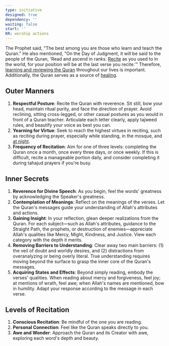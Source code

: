 ```yaml
---
type: initiative
designed: true
dependency: ''
waiting: false
start: ''
KR: worship actions
---
```


The Prophet said, "The best among you are those who learn and teach the Quran." He also mentioned, "On the Day of Judgment, it will be said to the people of the Quran, 'Read and ascend in ranks. [Recite](docs/sidebar1/Processes/Recite%20the%20quran.md) as you used to in the world, for your position will be at the last verse you recite.'" Therefore, [learning and reviewing the Quran](docs/sidebar1/Processes/Learn%20and%20review%20the%20quran.md) throughout our lives is important. Additionally, the Quran serves as a source of [healing](docs/sidebar1/Processes/Use%20quran%20for%20healing.md).

## Outer Manners

1. **Respectful Posture**: Recite the Quran with reverence. Sit still, bow your head, maintain ritual purity, and face the direction of prayer. Avoid reclining, sitting cross-legged, or other casual postures as you would in front of a Quran teacher. Articulate each letter clearly, apply tajweed rules, and beautify your voice as best you can.
2. **Yearning for Virtue**: Seek to reach the highest virtues in reciting, such as reciting during prayer, especially while standing, in the mosque, and [at night](docs/sidebar1/Processes/Pray%20tahajud%20prayer.md).
3. **Frequency of Recitation**: Aim for one of three levels: completing the Quran once a month, once every three days, or once weekly. If this is difficult, recite a manageable portion daily, and consider completing it during tahajud prayers if you're busy.

## Inner Secrets

1. **Reverence for Divine Speech**: As you begin, feel the words' greatness by acknowledging the Speaker's greatness.
2. **Contemplation of Meanings**: Reflect on the meanings of the verses. Let the Quran's messages guide your understanding of Allah's attributes and actions.
3. **Gaining Insight**: In your reflection, glean deeper realizations from the Quran. For each subject—such as Allah's attributes, guidance to the Straight Path, the prophets, or destruction of enemies—appreciate Allah's qualities like Mercy, Might, Kindness, and Justice. View each category with the depth it merits.
4. **Removing Barriers to Understanding**: Clear away two main barriers: (1) the veil of doubt and worldly desires, and (2) distractions from overanalyzing or being overly literal. True understanding requires moving beyond the surface to grasp the inner core of the Quran's messages.
5. **Acquiring States and Effects**: Beyond simply reading, embody the verses' qualities. When reading about mercy and forgiveness, feel joy; at mentions of wrath, feel awe; when Allah's names are mentioned, bow in humility. Adapt your response according to the message in each verse.

## Levels of Recitation

1. **Conscious Recitation**: Be mindful of the one you are reading.
2. **Personal Connection**: Feel like the Quran speaks directly to you.
3. **Awe and Wonder**: Approach the Quran and its Creator with awe, exploring each word's depth and beauty.
